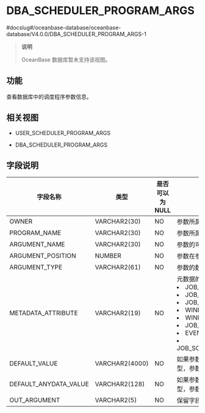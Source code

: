 DBA_SCHEDULER_PROGRAM_ARGS 
===============================================
#docslug#/oceanbase-database/oceanbase-database/V4.0.0/DBA_SCHEDULER_PROGRAM_ARGS-1

> **说明**
> 
> OceanBase 数据库暂未支持该视图。

功能 
-----------

查看数据库中的调度程序参数信息。

相关视图 
-------------

* USER_SCHEDULER_PROGRAM_ARGS

  

* DBA_SCHEDULER_PROGRAM_ARGS

  




字段说明 
-------------



|       **字段名称**        |     **类型**     | **是否可以为 NULL** |                                                                                                                                                                                                                        **描述**                                                                                                                                                                                                                        |
|-----------------------|----------------|----------------|------------------------------------------------------------------------------------------------------------------------------------------------------------------------------------------------------------------------------------------------------------------------------------------------------------------------------------------------------------------------------------------------------------------------------------------------------|
| OWNER                 | VARCHAR2(30)   | NO             | 参数所属程序的拥有者                                                                                                                                                                                                                                                                                                                                                                                                                                           |
| PROGRAM_NAME          | VARCHAR2(30)   | NO             | 参数所属程序的名称                                                                                                                                                                                                                                                                                                                                                                                                                                            |
| ARGUMENT_NAME         | VARCHAR2(30)   | NO             | 参数的可选名称                                                                                                                                                                                                                                                                                                                                                                                                                                              |
| ARGUMENT_POSITION     | NUMBER         | NO             | 参数在参数列表中的位置                                                                                                                                                                                                                                                                                                                                                                                                                                          |
| ARGUMENT_TYPE         | VARCHAR2(61)   | NO             | 参数的数据类型                                                                                                                                                                                                                                                                                                                                                                                                                                              |
| METADATA_ATTRIBUTE    | VARCHAR2(19)   | NO             | 元数据的属性： <li> JOB_NAME   <li> JOB_OWNER   <li> JOB_START   <li> WINDOW_START   <li> WINDOW_END   <li> JOB_SUBNAME   <li> EVENT_MESSAGE   <li> JOB_SCHEDULER_START    |
| DEFAULT_VALUE         | VARCHAR2(4000) | NO             | 如果参数是一个字符串类型，参数的默认值                                                                                                                                                                                                                                                                                                                                                                                                                                  |
| DEFAULT_ANYDATA_VALUE | VARCHAR2(128)  | NO             | 如果参数是 ANYDATA 类型，参数的默认值                                                                                                                                                                                                                                                                                                                                                                                                                              |
| OUT_ARGUMENT          | VARCHAR2(5)    | NO             | 保留字段                                                                                                                                                                                                                                                                                                                                                                                                                                                 |



